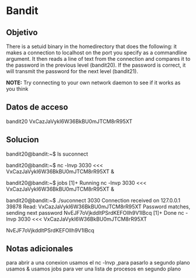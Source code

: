 # Bandit
## Objetivo
There is a setuid binary in the homedirectory that does the following: it makes a connection to localhost on the port you specify as a commandline argument. It then reads a line of text from the connection and compares it to the password in the previous level (bandit20). If the password is correct, it will transmit the password for the next level (bandit21).

**NOTE:** Try connecting to your own network daemon to see if it works as you think
## Datos de acceso
bandit20
VxCazJaVykI6W36BkBU0mJTCM8rR95XT

## Solucion
bandit20@bandit:~$ ls
suconnect


bandit20@bandit:~$ nc -lnvp 3030 <<< VxCazJaVykI6W36BkBU0mJTCM8rR95XT &

bandit20@bandit:~$ jobs
[1]+  Running                 nc -lnvp 3030 <<< VxCazJaVykI6W36BkBU0mJTCM8rR95XT &


bandit20@bandit:~$ ./suconnect 3030
Connection received on 127.0.0.1 39878
Read: VxCazJaVykI6W36BkBU0mJTCM8rR95XT
Password matches, sending next password
NvEJF7oVjkddltPSrdKEFOllh9V1IBcq
[1]+  Done                    nc -lnvp 3030 <<< VxCazJaVykI6W36BkBU0mJTCM8rR95XT

NvEJF7oVjkddltPSrdKEFOllh9V1IBcq

## Notas adicionales
para abrir a una conexion usamos el nc -lnvp ,para pasarlo a segundo plano usamos & usamos jobs para ver una lista de procesos en segundo plano

